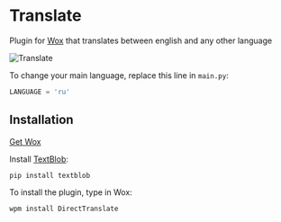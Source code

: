 # Translate
Plugin for [Wox](http://www.getwox.com/) that translates between english and any other language

![Translate](http://i.imgur.com/In9l67U.png)

To change your main language, replace this line in ```main.py```:
``` python
LANGUAGE = 'ru'
```

## Installation
[Get Wox](http://www.getwox.com/)

Install [TextBlob](https://textblob.readthedocs.io/en/dev/contributing.html):
```
pip install textblob
```
To install the plugin, type in Wox:
```
wpm install DirectTranslate
```
